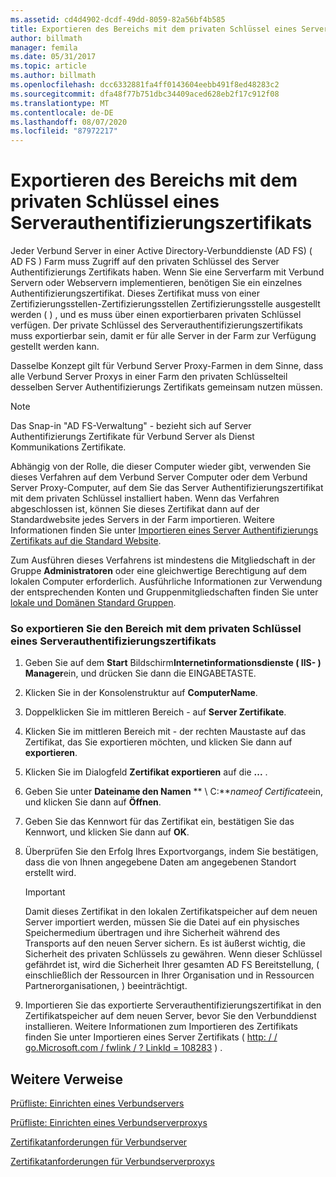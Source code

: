 ```yaml
---
ms.assetid: cd4d4902-dcdf-49dd-8059-82a56bf4b585
title: Exportieren des Bereichs mit dem privaten Schlüssel eines Serverauthentifizierungszertifikats
author: billmath
manager: femila
ms.date: 05/31/2017
ms.topic: article
ms.author: billmath
ms.openlocfilehash: dcc6332881fa4ff0143604eebb491f8ed48283c2
ms.sourcegitcommit: dfa48f77b751dbc34409aced628eb2f17c912f08
ms.translationtype: MT
ms.contentlocale: de-DE
ms.lasthandoff: 08/07/2020
ms.locfileid: "87972217"
---
```

# <a name="export-the-private-key-portion-of-a-server-authentication-certificate"></a>Exportieren des Bereichs mit dem privaten Schlüssel eines Serverauthentifizierungszertifikats

Jeder Verbund Server in einer Active Directory-Verbunddienste (AD FS) \( AD FS \) Farm muss Zugriff auf den privaten Schlüssel des Server Authentifizierungs Zertifikats haben. Wenn Sie eine Serverfarm mit Verbund Servern oder Webservern implementieren, benötigen Sie ein einzelnes Authentifizierungszertifikat. Dieses Zertifikat muss von einer Zertifizierungsstellen-Zertifizierungsstellen Zertifizierungsstelle ausgestellt werden \( \) , und es muss über einen exportierbaren privaten Schlüssel verfügen. Der private Schlüssel des Serverauthentifizierungszertifikats muss exportierbar sein, damit er für alle Server in der Farm zur Verfügung gestellt werden kann.

Dasselbe Konzept gilt für Verbund Server Proxy-Farmen in dem Sinne, dass alle Verbund Server Proxys in einer Farm den privaten Schlüsselteil desselben Server Authentifizierungs Zertifikats gemeinsam nutzen müssen.

> [!NOTE]
> Das Snap-in "AD FS-Verwaltung" \- bezieht sich auf Server Authentifizierungs Zertifikate für Verbund Server als Dienst Kommunikations Zertifikate.

Abhängig von der Rolle, die dieser Computer wieder gibt, verwenden Sie dieses Verfahren auf dem Verbund Server Computer oder dem Verbund Server Proxy-Computer, auf dem Sie das Server Authentifizierungszertifikat mit dem privaten Schlüssel installiert haben. Wenn das Verfahren abgeschlossen ist, können Sie dieses Zertifikat dann auf der Standardwebsite jedes Servers in der Farm importieren. Weitere Informationen finden Sie unter [Importieren eines Server Authentifizierungs Zertifikats auf die Standard Website](Import-a-Server-Authentication-Certificate-to-the-Default-Web-Site.md).

Zum Ausführen dieses Verfahrens ist mindestens die Mitgliedschaft in der Gruppe **Administratoren** oder eine gleichwertige Berechtigung auf dem lokalen Computer erforderlich.  Ausführliche Informationen zur Verwendung der entsprechenden Konten und Gruppenmitgliedschaften finden Sie unter [lokale und Domänen Standard Gruppen](https://go.microsoft.com/fwlink/?LinkId=83477).

### <a name="to-export-the-private-key-portion-of-a-server-authentication-certificate"></a>So exportieren Sie den Bereich mit dem privaten Schlüssel eines Serverauthentifizierungszertifikats

1. Geben Sie auf dem **Start** Bildschirm**Internetinformationsdienste \( IIS- \) Manager**ein, und drücken Sie dann die EINGABETASTE.

2. Klicken Sie in der Konsolenstruktur auf **ComputerName**.

3. Doppelklicken Sie im mittleren Bereich \- auf **Server Zertifikate**.

4. Klicken Sie im mittleren Bereich mit \- der rechten Maustaste auf das Zertifikat, das Sie exportieren möchten, und klicken Sie dann auf **exportieren**.

5. Klicken Sie im Dialogfeld **Zertifikat exportieren** auf die **...** .

6. Geben Sie unter **Dateiname den Namen** ** \\ C:**<em>nameof Certificate</em>ein, und klicken Sie dann auf **Öffnen**.

7. Geben Sie das Kennwort für das Zertifikat ein, bestätigen Sie das Kennwort, und klicken Sie dann auf **OK**.

8. Überprüfen Sie den Erfolg Ihres Exportvorgangs, indem Sie bestätigen, dass die von Ihnen angegebene Daten am angegebenen Standort erstellt wird.

   > [!IMPORTANT]
   > Damit dieses Zertifikat in den lokalen Zertifikatspeicher auf dem neuen Server importiert werden, müssen Sie die Datei auf ein physisches Speichermedium übertragen und ihre Sicherheit während des Transports auf den neuen Server sichern. Es ist äußerst wichtig, die Sicherheit des privaten Schlüssels zu gewähren. Wenn dieser Schlüssel gefährdet ist, wird die Sicherheit Ihrer gesamten AD FS Bereitstellung, \( einschließlich der Ressourcen in Ihrer Organisation und in Ressourcen Partnerorganisationen, \) beeinträchtigt.

9. Importieren Sie das exportierte Serverauthentifizierungszertifikat in den Zertifikatspeicher auf dem neuen Server, bevor Sie den Verbunddienst installieren. Weitere Informationen zum Importieren des Zertifikats finden Sie unter Importieren eines Server Zertifikats \( [http: \/ \/ go.Microsoft.com \/ fwlink \/ ? LinkId \= 108283](https://go.microsoft.com/fwlink/?LinkId=108283) \) .

## <a name="additional-references"></a>Weitere Verweise
[Prüfliste: Einrichten eines Verbundservers](Checklist--Setting-Up-a-Federation-Server.md)

[Prüfliste: Einrichten eines Verbundserverproxys](Checklist--Setting-Up-a-Federation-Server-Proxy.md)

[Zertifikatanforderungen für Verbundserver](../design/certificate-requirements-for-federation-servers.md)

[Zertifikatanforderungen für Verbundserverproxys](/previous-versions/windows/it-pro/windows-server-2012-R2-and-2012/dd807054(v=ws.11))


